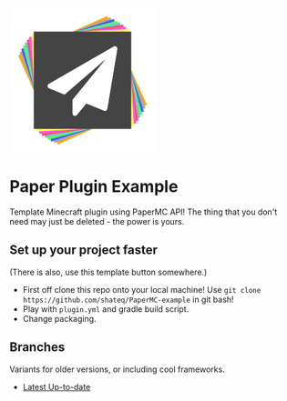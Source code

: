 <img src="logo.png" width="256" />

# Paper Plugin Example
Template Minecraft plugin using PaperMC API!
The thing that you don't need may just be deleted - the power is yours.

## Set up your project faster
(There is also, use this template button somewhere.)
- First off clone this repo onto your local machine! Use `git clone https://github.com/shateq/PaperMC-example` in git bash!
- Play with `plugin.yml` and gradle build script.
- Change packaging.

## Branches
Variants for older versions, or including cool frameworks.
- [Latest Up-to-date](https://github.com/shateq/papermc-example/tree/master)
